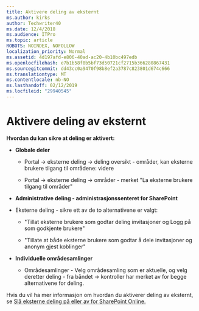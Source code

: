 ```yaml
---
title: Aktivere deling av eksternt
ms.author: kirks
author: Techwriter40
ms.date: 12/4/2018
ms.audience: ITPro
ms.topic: article
ROBOTS: NOINDEX, NOFOLLOW
localization_priority: Normal
ms.assetid: 4d197afd-e806-40ad-ac20-4b10bc497edb
ms.openlocfilehash: e7b1b58f0b5bf73d50721cf2715b366280867431
ms.sourcegitcommit: dd43cc0a9470f98b8ef2a3787c823801d674c666
ms.translationtype: MT
ms.contentlocale: nb-NO
ms.lasthandoff: 02/12/2019
ms.locfileid: "29940545"
---
```

# <a name="enable-external-sharing"></a>Aktivere deling av eksternt

 **Hvordan du kan sikre at deling er aktivert:**
  
- **Globale deler**
    
  - Portal -\> eksterne deling -\> deling oversikt - områder, kan eksterne brukere tilgang til områdene: videre
    
  - Portal -\> eksterne deling -\> områder - merket "La eksterne brukere tilgang til områder"
    
- **Administrative deling - administrasjonssenteret for SharePoint**
    
- Eksterne deling - sikre ett av de to alternativene er valgt:
    
  - "Tillat eksterne brukere som godtar deling invitasjoner og Logg på som godkjente brukere"
    
  - "Tillate at både eksterne brukere som godtar å dele invitasjoner og anonym gjest koblinger"
    
- **Individuelle områdesamlinger**
    
  - Områdesamlinger - Velg områdesamling som er aktuelle, og velg deretter deling - fra båndet -\> kontroller har merket av for begge alternativene for deling.
    
Hvis du vil ha mer informasjon om hvordan du aktiverer deling av eksternt, se [Slå eksterne deling på eller av for SharePoint Online.](https://go.microsoft.com/fwlink/?linkid=2047681&amp;clcid=0x409)
  

